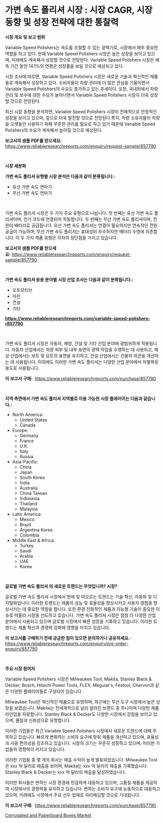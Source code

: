 <p><h1>가변 속도 폴리셔 시장 : 시장 CAGR, 시장 동향 및 성장 전략에 대한 통찰력</h1></p><p><strong>시장 개요 및 보고 범위</strong></p>
<p><p>Variable Speed Polishers는 속도를 조절할 수 있는 광택기로, 시장에서 매우 중요한 역할을 하고 있다. 현재 Variable Speed Polishers 시장은 높은 성장을 보이고 있으며, 미래에도 계속해서 성장할 것으로 전망된다. Variable Speed Polishers 시장은 예측 기간 동안 14.1%의 연평균 성장률을 보일 것으로 예상되고 있다.</p><p>시장 조사에 따르면, Variable Speed Polishers 시장은 새로운 기술과 혁신적인 제품들로 계속해서 성장하고 있다. 소비자들이 차량 관리에 더 많은 관심을 기울이면서 Variable Speed Polishers의 수요도 증가하고 있는 추세이다. 또한, 국내외에서 차량 관리 및 보수에 대한 수요가 늘어나면서 Variable Speed Polishers 시장이 더욱 성장할 것으로 전망된다.</p><p>최신 시장 동향을 분석하면, Variable Speed Polishers 시장이 전체적으로 안정적인 성장을 보이고 있으며, 앞으로 더욱 발전할 것으로 전망된다.특히, 차량 소유자들이 차량을 오랫동안 사용하기 위해 꾸준한 관리를 필요로 하고 있기 때문에 Variable Speed Polishers의 수요가 계속해서 높아질 것으로 예상된다.</p></p>
<p><strong>보고서의 샘플 PDF를 받으세요:</strong> <a href="https://www.reliableresearchreports.com/enquiry/request-sample/857790">https://www.reliableresearchreports.com/enquiry/request-sample/857790</a></p>
<p>&nbsp;</p>
<p><strong>시장 세분화</strong></p>
<p><strong>가변 속도 폴리셔 유형별 시장 분석은 다음과 같이 분류됩니다.:</strong></p>
<p><ul><li>유선 가변 속도 연마기</li><li>무선 가변 속도 연마기</li></ul></p>
<p>&nbsp;</p>
<p><p>가변 속도 폴리셔 시장은 두 가지 주요 유형으로 나뉩니다. 첫 번째는 유선 가변 속도 폴리셔이며, 전기 코드에 연결되어 작동합니다. 두 번째는 무선 가변 속도 폴리셔이며, 전원이 배터리로 공급됩니다. 유선 가변 속도 폴리셔는 연결이 필요하지만 연속적인 전원 공급이 가능하며, 무선 가변 속도 폴리셔는 휴대성이 우수하지만 배터리 수명에 의존합니다. 이 두 가지 제품 유형은 각자의 장단점을 가지고 있습니다.</p></p>
<p><strong>보고서의 샘플 PDF를 받으세요:</strong>&nbsp;<a href="https://www.reliableresearchreports.com/enquiry/request-sample/857790">https://www.reliableresearchreports.com/enquiry/request-sample/857790</a></p>
<p>&nbsp;</p>
<p><strong> 가변 속도 폴리셔 응용 분야별 시장 산업 조사는 다음과 같이 분류됩니다.:</strong></p>
<p><ul><li>오토모티브</li><li>마린</li><li>건설</li><li>기타</li></ul></p>
<p><strong><a href="https://www.reliableresearchreports.com/variable-speed-polishers-r857790">https://www.reliableresearchreports.com/variable-speed-polishers-r857790</a></strong></p>
<p>&nbsp;</p>
<p><p>가변 속도 폴리셔 시장은 자동차, 해양, 건설 및 기타 산업 분야에 광범위하게 적용됩니다. 자동차 산업에서는 차량 외부 및 내부 표면의 광택 작업을 수행하는 데 사용되고, 해상 산업에서는 보트 및 요트의 표면을 유지하고, 건설 산업에서는 건물의 외관을 개선하는 데 사용됩니다. 이외에도 이러한 가변 속도 폴리셔는 다양한 산업 분야에서 차별화된 용도로 사용됩니다.</p></p>
<p><strong>이 보고서 구매:</strong>&nbsp; <a href="https://www.reliableresearchreports.com/purchase/857790">https://www.reliableresearchreports.com/purchase/857790</a></p>
<p>&nbsp;</p>
<p><strong>지역 측면에서 가변 속도 폴리셔 지역별로 이용 가능한 시장 플레이어는 다음과 같습니다.:</strong></p>
<p><ul>
    <li>
        North America:
        <ul>
            <li>United States</li>
            <li>Canada</li>
        </ul>
    </li>
    <li>
        Europe:
        <ul>
            <li>Germany</li>
            <li>France</li>
            <li>U.K.</li>
            <li>Italy</li>
            <li>Russia</li>
        </ul>
    </li>
    <li>
        Asia-Pacific:
        <ul>
            <li>China</li>
            <li>Japan</li>
            <li>South Korea</li>
            <li>India</li>
            <li>Australia</li>
            <li>China Taiwan</li>
            <li>Indonesia</li>
            <li>Thailand</li>
            <li>Malaysia</li>
        </ul>
    </li>
    <li>
        Latin America:
        <ul>
            <li>Mexico</li>
            <li>Brazil</li>
            <li>Argentina Korea</li>
            <li>Colombia</li>
        </ul>
    </li>
    <li>
        Middle East & Africa:
        <ul>
            <li>Turkey</li>
            <li>Saudi</li>
            <li>Arabia</li>
            <li>UAE</li>
            <li>Korea</li>
        </ul>
    </li>
    </ul></p>
<p>&nbsp;</p>
<p><strong>글로벌 가변 속도 폴리셔 의 새로운 트렌드는 무엇입니까? 시장?</strong></p>
<p><p>글로벌 가변 속도 폴리셔 시장에서 현재 및 떠오르는 트렌드는 기술 혁신, 자동화 및 디지털화입니다. 이러한 트렌드는 제품의 성능 및 효율성을 향상시키고 사용자 경험을 향상시키는 데 중요한 역할을 합니다. 또한 환경 친화적인 제품과 지능형 기술이 중요한 이슈로 떠올라 시장을 선도하고 있습니다. 가변 속도 폴리셔 시장은 점점 더 다양한 산업 분야에서 사용되고 있으며 글로벌 시장에서 빠른 성장을 기록하고 있습니다. 이러한 트렌드는 제품 혁신과 경쟁력 강화에 영향을 미치고 있습니다.</p></p>
<p><strong>이 보고서를 구매하기 전에 궁금한 점이 있으면 문의하거나 공유하세요.</strong>- <a href="https://www.reliableresearchreports.com/enquiry/pre-order-enquiry/857790">https://www.reliableresearchreports.com/enquiry/pre-order-enquiry/857790</a></p>
<p>&nbsp;</p>
<p><strong>주요 시장 참여자</strong></p>
<p><p>Variable Speed Polishers 시장은 Milwaukee Tool, Makita, Stanley Black & Decker, Bosch, Hitachi Power Tools, FLEX, Meguiar's, Festool, Chervon과 같은 다양한 플레이어들로 구성되어 있습니다. </p><p>Milwaukee Tool은 혁신적인 제품으로 유명하며, 최근에는 무선 도구 시장에서 높은 성장을 보였습니다. Makita는 전세계적으로 널리 알려진 브랜드 중 하나이며 다양한 제품 라인업을 자랑합니다. Stanley Black & Decker도 다양한 시장에서 강점을 보이고 있으며, 품질과 신뢰성으로 유명합니다.</p><p>이러한 기업들은 최근 Variable Speed Polishers 시장에서 새로운 트렌드에 대해 주목하고 있습니다. 빠르게 변화하는 소비자 요구에 맞춰 제품을 개선하고 있으며, 효율성과 사용 편의성을 강조하고 있습니다. 시장의 크기는 꾸준히 성장하고 있으며, 이러한 기업들의 영향력이 커지고 있습니다.</p><p>이러한 기업들 중 몇 개의 회사는 매출 수익이 높게 발표되었습니다. Milwaukee Tool은 xxx 억 달러로 매출을 보이며, Makita는 xxx 억 달러의 매출을 기록했습니다. Stanley Black & Decker는 xxx 억 달러의 매출을 달성하였습니다.</p><p>이러한 회사들은 변하는 시장 환경에 민감하게 대응하고 있으며, 고품질 제품을 제공하여 시장에서의 경쟁력을 유지하고 있습니다. 변하는 소비자 요구에 능동적으로 대응하고 있으며, 미래에도 시장에서 주요 선두 업체로 자리매김할 것으로 기대됩니다.</p></p>
<p><strong>이 보고서 구매:</strong>&nbsp;&nbsp;<a href="https://www.reliableresearchreports.com/purchase/857790">https://www.reliableresearchreports.com/purchase/857790</a></p>
<p><p><a href="https://nifty-kite-d51.notion.site/Corrugated-and-Paperboard-Boxes-Market-Share-Market-New-Trends-Analysis-Report-By-Type-By-Applica-13bb6e4e784e4bbf8d51155576fb6eb9">Corrugated and Paperboard Boxes Market</a></p></p>